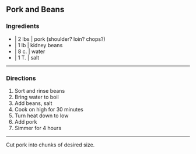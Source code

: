 ## Pork and Beans

### Ingredients

<!--
* | measurement | ingredient (modification)
-->
* | 2 lbs | pork (shoulder? loin? chops?)
* | 1 lb  | kidney beans
* | 8 c.  | water
* | 1 T.  | salt

---

### Directions

1. Sort and rinse beans
1. Bring water to boil
1. Add beans, salt
1. Cook on high for 30 minutes
1. Turn heat down to low
1. Add pork
1. Simmer for 4 hours

---

Cut pork into chunks of desired size.

